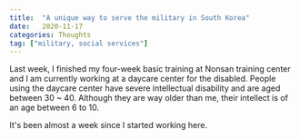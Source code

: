 ```yaml
---
title:  "A unique way to serve the military in South Korea"
date:   2020-11-17
categories: Thoughts
tag: ["military, social services"]
---
```


Last week, I finished my four-week basic training at Nonsan training center and I am currently working at a daycare center for the disabled.
People using the daycare center have severe intellectual disability and are aged between 30 ~ 40.
Although they are way older than me, their intellect is of an age between 6 to 10.

It's been almost a week since I started working here.